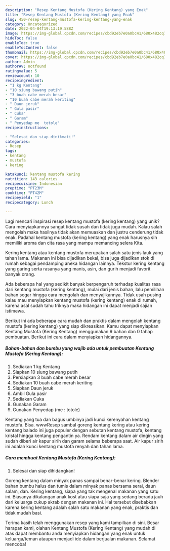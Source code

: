 ```yaml
---
description: "Resep Kentang Mustofa (Kering Kentang) yang Enak"
title: "Resep Kentang Mustofa (Kering Kentang) yang Enak"
slug: 450-resep-kentang-mustofa-kering-kentang-yang-enak
category: Uncategorized
date: 2022-04-04T19:13:19.588Z
image: https://img-global.cpcdn.com/recipes/cbd92eb7e0a0bc41/680x482cq70/kentang-mustofa-kering-kentang-foto-resep-utama.jpg
hideToc: false
enableToc: true
enableTocContent: false
thumbnail: https://img-global.cpcdn.com/recipes/cbd92eb7e0a0bc41/680x482cq70/kentang-mustofa-kering-kentang-foto-resep-utama.jpg
cover: https://img-global.cpcdn.com/recipes/cbd92eb7e0a0bc41/680x482cq70/kentang-mustofa-kering-kentang-foto-resep-utama.jpg
author: Admin
authorAv: notfound
ratingvalue: 5
reviewcount: 10
recipeingredient:
- "1 kg Kentang"
- "10 siung bawang putih"
- "3 buah cabe merah besar"
- "10 buah cabe merah keriting"
- " Daun jeruk"
- " Gula pasir"
- " Cuka"
- " Garam"
- " Penyedap me  totole"
recipeinstructions:

- "Selesai dan siap dinikmati!"
categories:
- Resep
tags:
- kentang
- mustofa
- kering

katakunci: kentang mustofa kering 
nutrition: 143 calories
recipecuisine: Indonesian
preptime: "PT23M"
cooktime: "PT42M"
recipeyield: "1"
recipecategory: Lunch

---
```





Lagi mencari inspirasi resep kentang mustofa (kering kentang) yang unik? Cara menyiapkannya sangat tidak susah dan tidak juga mudah. Kalau salah mengolah maka hasilnya tidak akan memuaskan dan justru cenderung tidak enak. Padahal kentang mustofa (kering kentang) yang enak harusnya sih memiliki aroma dan cita rasa yang mampu memancing selera Kita.





Kering kentang atau kentang mustofa merupakan salah satu jenis lauk yang tahan lama. Makanan ini bisa dijadikan bekal, bisa juga dijadikan stok di rumah sebagai pendamping aneka hidangan lainnya. Tekstur kering kentang yang garing serta rasanya yang manis, asin, dan gurih menjadi favorit banyak orang.

Ada beberapa hal yang sedikit banyak berpengaruh terhadap kualitas rasa dari kentang mustofa (kering kentang), mulai dari jenis bahan, lalu pemilihan bahan segar hingga cara mengolah dan menyajikannya. Tidak usah pusing kalau mau menyiapkan kentang mustofa (kering kentang) enak di rumah, karena asal sudah tahu triknya maka hidangan ini dapat menjadi sajian istimewa.






Berikut ini ada beberapa cara mudah dan praktis dalam mengolah kentang mustofa (kering kentang) yang siap dikreasikan. Kamu dapat menyiapkan Kentang Mustofa (Kering Kentang) menggunakan 9 bahan dan 0 tahap pembuatan. Berikut ini cara dalam menyiapkan hidangannya.

<!--inarticleads1-->

##### Bahan-bahan dan bumbu yang wajib ada untuk pembuatan Kentang Mustofa (Kering Kentang):

1. Sediakan 1 kg Kentang
1. Siapkan 10 siung bawang putih
1. Persiapkan 3 buah cabe merah besar
1. Sediakan 10 buah cabe merah keriting
1. Siapkan  Daun jeruk
1. Ambil  Gula pasir
1. Sediakan  Cuka
1. Gunakan  Garam
1. Gunakan  Penyedap (me : totole)


Kentang yang tua dan bagus umbinya jadi kunci kerenyahan kentang mustofa. Bisa. wwwResep sambal goreng kentang kering atau kering kentang balado ini juga populer dengan sebutan kentang mustofa, kentang kristal hingga kentang pengantin ya. Rendam kentang dalam air dingin yang sudah diberi air kapur sirih dan garam selama beberapa saat. Air kapur sirih ini adalah kunci kentang mustofa renyah dan tahan lama. 

<!--inarticleads2-->

##### Cara membuat Kentang Mustofa (Kering Kentang):


1. Selesai dan siap dihidangkan!

Goreng kentang dalam minyak panas sampai benar-benar kering. Blender bahan bumbu halus dan tumis dalam minyak panas bersama serai, daun salam, dan. Kering kentang, siapa yang tak mengenal makanan yang satu ini. Biasanya dikalangan anak kost atau siapa saja yang sedang berada jauh dari keluarga cukup akrab dengan makanan ini. Hal tersebut disebabkan karena kering kentang adalah salah satu makanan yang enak, praktis dan tidak mudah basi. 

Terima kasih telah menggunakan resep yang kami tampilkan di sini. Besar harapan kami, olahan Kentang Mustofa (Kering Kentang) yang mudah di atas dapat membantu anda menyiapkan hidangan yang enak untuk keluarga/teman ataupun menjadi ide dalam berjualan makanan. Selamat mencoba!
